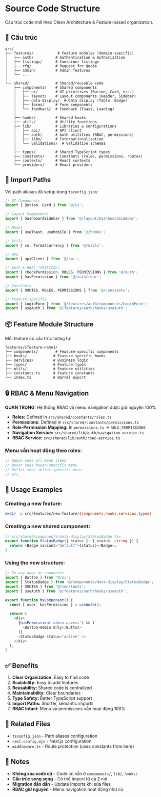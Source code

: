 # Source Code Structure

Cấu trúc code mới theo Clean Architecture & Feature-based organization.

## 📁 Cấu trúc

```
src/
├── features/           # Feature modules (domain-specific)
│   ├── auth/          # Authentication & Authorization
│   ├── listings/      # Container listings
│   ├── rfq/           # Request for Quote
│   ├── admin/         # Admin features
│   └── ...
│
└── shared/            # Shared/reusable code
    ├── components/    # Shared components
    │   ├── ui/        # UI primitives (Button, Card, etc.)
    │   ├── layout/    # Layout components (Header, Sidebar)
    │   ├── data-display/  # Data display (Table, Badge)
    │   ├── forms/     # Form components
    │   └── feedback/  # Feedback (Toast, Loading)
    │
    ├── hooks/         # Shared hooks
    ├── utils/         # Utility functions
    ├── lib/           # Libraries & configurations
    │   ├── api/       # API client
    │   ├── auth/      # Auth utilities (RBAC, permissions)
    │   ├── i18n/      # Internationalization
    │   └── validations/  # Validation schemas
    │
    ├── types/         # Shared TypeScript types
    ├── constants/     # Constants (roles, permissions, routes)
    ├── contexts/      # React contexts
    └── providers/     # React providers
```

## 🎯 Import Paths

Với path aliases đã setup trong `tsconfig.json`:

```typescript
// UI Components
import { Button, Card } from '@/ui';

// Layout Components
import { DashboardSidebar } from '@/layout/DashboardSidebar';

// Hooks
import { useToast, useMobile } from '@/hooks';

// Utils
import { cn, formatCurrency } from '@/utils';

// API
import { apiClient } from '@/api';

// Auth & RBAC (CRITICAL)
import { checkPermission, ROLES, PERMISSIONS } from '@/auth';
import { hasPermission } from '@/auth/rbac';

// Constants
import { ROUTES, ROLES, PERMISSIONS } from '@/constants';

// Feature-specific
import { LoginForm } from '@/features/auth/components/LoginForm';
import { useAuth } from '@/features/auth/hooks/useAuth';
```

## 📦 Feature Module Structure

Mỗi feature có cấu trúc tương tự:

```
features/[feature-name]/
├── components/        # Feature-specific components
├── hooks/            # Feature-specific hooks
├── services/         # Business logic
├── types/            # Feature types
├── utils/            # Feature utilities
├── constants.ts      # Feature constants
└── index.ts          # Barrel export
```

## 🔒 RBAC & Menu Navigation

**QUAN TRỌNG:** Hệ thống RBAC và menu navigation được giữ nguyên 100%

- **Roles:** Defined in `src/shared/constants/roles.ts`
- **Permissions:** Defined in `src/shared/constants/permissions.ts`
- **Role-Permission Mapping:** In `permissions.ts` → `ROLE_PERMISSIONS`
- **Navigation Service:** `src/shared/lib/auth/navigation-service.ts`
- **RBAC Service:** `src/shared/lib/auth/rbac-service.ts`

### Menu vẫn hoạt động theo roles:

```typescript
// Admin sees all menu items
// Buyer sees buyer-specific menu
// Seller sees seller-specific menu
// etc.
```

## 🚀 Usage Examples

### Creating a new feature:

```bash
mkdir -p src/features/new-feature/{components,hooks,services,types}
```

### Creating a new shared component:

```typescript
// src/shared/components/data-display/StatusBadge.tsx
export function StatusBadge({ status }: { status: string }) {
  return <Badge variant="default">{status}</Badge>;
}
```

### Using the new structure:

```typescript
// In any page or component
import { Button } from '@/ui';
import { StatusBadge } from '@/components/data-display/StatusBadge';
import { ROUTES } from '@/constants';
import { useAuth } from '@/features/auth/hooks/useAuth';

export function MyComponent() {
  const { user, hasPermission } = useAuth();
  
  return (
    <div>
      {hasPermission('admin.access') && (
        <Button>Admin Only</Button>
      )}
      <StatusBadge status="active" />
    </div>
  );
}
```

## ✅ Benefits

1. **Clear Organization:** Easy to find code
2. **Scalability:** Easy to add features
3. **Reusability:** Shared code is centralized
4. **Maintainability:** Clear boundaries
5. **Type Safety:** Better TypeScript support
6. **Import Paths:** Shorter, semantic imports
7. **RBAC Intact:** Menu và permissions vẫn hoạt động 100%

## 🔗 Related Files

- `tsconfig.json` - Path aliases configuration
- `next.config.mjs` - Next.js configuration
- `middleware.ts` - Route protection (uses constants from here)

## 📝 Notes

- **Không xóa code cũ** - Code cũ vẫn ở `components/`, `lib/`, `hooks/`
- **Cấu trúc song song** - Có thể import từ cả 2 nơi
- **Migration dần dần** - Update imports khi sửa files
- **RBAC giữ nguyên** - Menu navigation hoạt động như cũ

